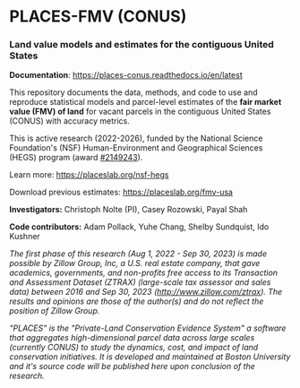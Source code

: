# PLACES-FMV (CONUS)
### Land value models and estimates for the contiguous United States

**Documentation**: https://places-conus.readthedocs.io/en/latest

This repository documents the data, methods, and code to use and reproduce statistical models and parcel-level estimates of the **fair market value (FMV) of land** for vacant parcels in the contiguous United States (CONUS) with accuracy metrics.

This is active research (2022-2026), funded by the National Science Foundation's (NSF) Human-Environment and Geographical Sciences (HEGS) program (award [#2149243](https://www.nsf.gov/awardsearch/showAward?AWD_ID=2149243)).

Learn more: https://placeslab.org/nsf-hegs

Download previous estimates: https://placeslab.org/fmv-usa

**Investigators:** Christoph Nolte (PI), Casey Rozowski, Payal Shah

**Code contributors:** Adam Pollack, Yuhe Chang, Shelby Sundquist, Ido Kushner

*The first phase of this research (Aug 1, 2022 - Sep 30, 2023) is made possible by Zillow Group, Inc, a U.S. real estate company, that gave academics, governments, and non-profits free access to its Transaction and Assessment Dataset (ZTRAX) (large-scale tax assessor and sales data) between 2016 and Sep 30, 2023 (http://www.zillow.com/ztrax). The results and opinions are those of the author(s) and do not reflect the position of Zillow Group.*

*"PLACES" is the "Private-Land Conservation Evidence System" a software that aggregates high-dimensional parcel data across large scales (currently CONUS) to study the dynamics, cost, and impact of land conservation initiatives. It is developed and maintained at Boston University and it's source code will be published here upon conclusion of the research.*
